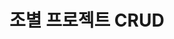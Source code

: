 <!---
jjdonggyun/jjdonggyun is a ✨ special ✨ repository because its `README.md` (this file) appears on your GitHub profile.
You can click the Preview link to take a look at your changes.
--->
<h1>
  조별 프로젝트 CRUD
</h1>
